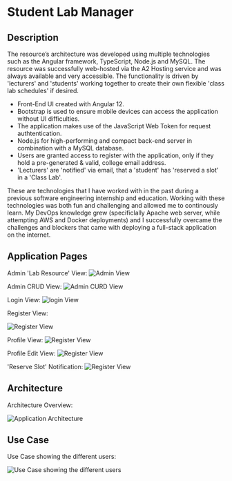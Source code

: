 # Student Lab Manager

## Description

The resource’s architecture was developed using multiple technologies such as the Angular framework, TypeScript, Node.js and MySQL.
The resource was successfully web-hosted via the A2 Hosting service and was always available and very accessible. 
The functionality is driven by 'lecturers' and 'students' working together to create their own flexible 'class lab schedules' if desired.

- Front-End UI created with Angular 12.
- Bootstrap is used to ensure mobile devices can access the application without UI difficulties.
- The application makes use of the JavaScript Web Token for request authtentication.
- Node.js for high-performing and compact back-end server in combination with a MySQL database.
- Users are granted access to register with the application, only if they hold a pre-generated & valid, college email address.
- 'Lecturers' are 'notified' via email, that a 'student' has 'reserved a slot' in a 'Class Lab'.

These are technologies that I have worked with in the past during a previous software engineering internship and education. Working with these technologies was both fun and challenging and allowed me to continously learn. 
My DevOps knowledge grew (specificlally Apache web server, while attempting AWS and Docker deployments) and I successfully overcame the challenges and blockers that came with deploying a full-stack application on the internet.

## Application Pages
Admin 'Lab Resource' View:
![Admin View](https://i.imgur.com/L9JoaaA.png)

Admin CRUD View:
![Admin CURD View](https://i.imgur.com/B0dIG9i.png)

Login View:
![login View](https://i.imgur.com/GhkUxyK.png)

Register View:

![Register View](https://i.imgur.com/7uPQYlF.png)

Profile View:
![Register View](https://i.imgur.com/ILoFoQY.png)

Profile Edit View:
![Register View](https://i.imgur.com/Y2se0Sn.png)

'Reserve Slot' Notification:
![Register View](https://i.imgur.com/uCU3cvR.png)

## Architecture
Architecture Overview:

![Application Architecture](https://i.imgur.com/uErNJBP.png)

## Use Case
Use Case showing the different users:

![Use Case showing the different users](https://i.imgur.com/YpaW6NB.png)
